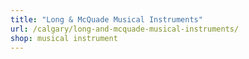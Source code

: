 ```yaml
---
title: "Long & McQuade Musical Instruments"
url: /calgary/long-and-mcquade-musical-instruments/
shop: musical instrument
---
```

